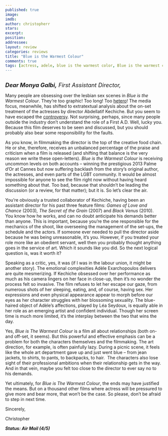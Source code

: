 ```yaml
---
published: true
image: 
imdb: 
author: christopherr 
stars: 
excerpt: 
position: 
addressee: 
layout: review
categories: reviews
title: "Blue is the Warmest Colour"
comments: true
tags: [actress, adele, blue is the warmest color, Blue is the warmest colour, Cannes 2013, controversy, first assitant firector, graphic, la vie d'adele, lesbian, Letters, novel, nudity]
---
```

<div><p><span class="full-image-block ssNonEditable"><a href="/letters/2013/11/18/blue-is-the-warmest-colour.html"><img src="http://static.squarespace.com/static/5005f6bcc4aa41161b33e89e/5329cf1fe4b07c068ebf74de/5329cf1fe4b07c068ebf7908/1384790799417/Blue%20is%20the%20Warmest%20Colour.jpg" alt="" /></a></span></p>
<p class="Body"><em style="font-size:130%;"><strong>Dear Monya Galbi,</strong> First Assistant Director,</em></p>
<p class="Body">Many people are obsessing over the lesbian sex scenes in <em>Blue is the Warmest Colour</em>. They&rsquo;re too graphic! Too long! Too <a href="http://www.slate.com/blogs/outward/2013/11/12/_lesbians_react_to_sex_scenes_in_blue_is_the_warmest_color_one_lesbian_s.html">hetero</a>! The media focus, meanwhile, has shifted to extratextual analysis about the on-set treatment of the actresses by director Abdellatif Kechiche. But you seem to have escaped the <a href="http://www.theguardian.com/film/2013/sep/25/blue-warmest-colour">controversy</a>. Not surprising, perhaps, since many people outside the industry don&rsquo;t understand the role of a First A.D. Well, lucky you. Because this film deserves to be seen and discussed, but you should probably also bear some responsibility for the faults.</p>
<p class="Body">As you know, in filmmaking the director is the top of the creative food chain. He or she, therefore, receives an unbalanced percentage of the praise and criticism when a film is released (and shifting that balance is the very reason we write these open-letters). <em>Blue is the Warmest Colour</em> is receiving uncommon levels on both accounts &ndash; winning the prestigious 2013 Palme d&rsquo;Or at Cannes but now suffering backlash from the story&rsquo;s original author, the actresses, and even parts of the LGBT community. It would be almost impossible for anyone to see the film right now without having heard something about that. Too bad, because that shouldn&rsquo;t be leading the discussion (or a review, for that matter); but it is. So let&rsquo;s clear the air.</p>
<p class="Body">You&rsquo;re obviously a trusted collaborator of Kechiche, having been an assistant director for his past three feature films: <em>Games of Love and Chance </em>(2003)<em>,</em> <em>The Secret of the Grain</em> (2007) and <em>Black Venus</em> (2010).&nbsp; You know how he works, and can no doubt anticipate his demands better than anyone. This is important, because you&rsquo;re the one responsible for the mechanics of the shoot, like overseeing the management of the set-ups, the schedule and the actors. If someone ever needed to pull the director aside because he was being unreasonable, it&rsquo;s you. However, if you treated your role more like an obedient servant, well then you probably thought anything goes in the service of art. Which it sounds like you did. So the next logical question is, was it worth it?</p>
<p class="Body">Speaking as a critic, yes, it was (if I was in the labour union, it might be another story). The emotional complexities Ad&egrave;le Exarchopoulos delivers are quite mesmerizing. If Kechiche obsessed over her performance as much as his camera lingers on her face in close-up, then it&rsquo;s no wonder the process felt so invasive. The film refuses to let her escape our gaze, from numerous shots of her sleeping, eating, and, of course, having sex. Her expressions and even physical appearance appear to morph before our eyes as her character struggles with her blossoming sexuality. The blue-haired object of Ad&egrave;le&rsquo;s affections, played by L&eacute;a Seydoux, is equally able in her role as an emerging artist and confident individual. Though her screen time is much more limited, it&rsquo;s the interplay between the two that wins the day.</p>
<p class="Body">Yes, <em>Blue is The Warmest Colour</em> is a film all about relationships (both on- and off-set, it seems). But this powerful and effective emphasis can be a problem for both the characters themselves and the filmmaking. The art direction, for example, is often painfully lazy. During a picnic scene, it feels like the whole art department gave up and just went blue &ndash; from jean jackets, to shirts, to pants, to backpacks, to hair.&nbsp; The characters also lose sight of their professional ambitions when their relationship gets in the way. And in that vein, maybe you felt too close to the director to ever say no to his demands.</p>
<p class="Body">Yet ultimately, for <em>Blue is The Warmest Colour</em>, the ends may have justified the means. But on a thousand other films where actress will be pressured to give more and bear more, that won&rsquo;t be the case. So please, don&rsquo;t be afraid to step in next time.</p>
<p class="Body">Sincerely,</p>
<p class="Body">Christopher&nbsp;</p>
<p class="Body"><strong><em>Status: Air Mail (4/5)</em></strong></p></div>
